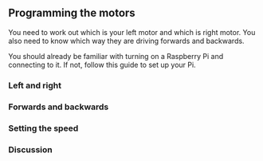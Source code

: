 [comment]: # (
Is this step open? Y/N
If so, short description of this step:
Related links:
Related files:
)

## Programming the motors

You need to work out which is your left motor and which is right motor. You also need to know which way they are driving forwards and backwards. 

You should already be familiar with turning on a Raspberry Pi and connecting to it. If not, follow <!-- link --> this guide to set up your Pi.

### Left and right


### Forwards and backwards


### Setting the speed



### Discussion

